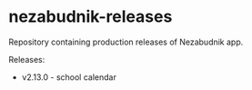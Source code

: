 # nezabudnik-releases

Repository containing production releases of Nezabudnik app.

Releases:
* v2.13.0 - school calendar
